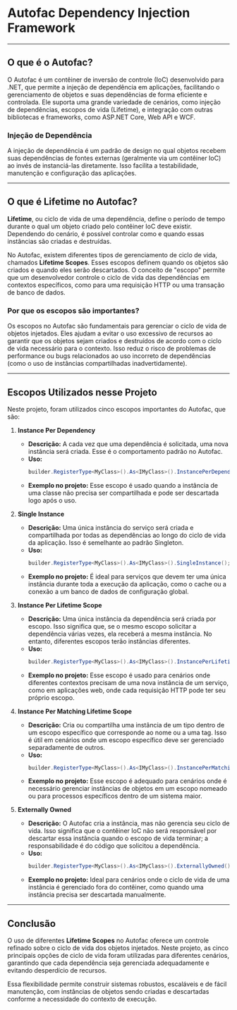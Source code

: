 
# Autofac Dependency Injection Framework

---

## O que é o Autofac?

O Autofac é um contêiner de inversão de controle (IoC) desenvolvido para .NET, que permite a injeção de dependência em aplicações, facilitando o gerenciamento de objetos e suas dependências de forma eficiente e controlada. Ele suporta uma grande variedade de cenários, como injeção de dependências, escopos de vida (Lifetime), e integração com outras bibliotecas e frameworks, como ASP.NET Core, Web API e WCF.

### Injeção de Dependência

A injeção de dependência é um padrão de design no qual objetos recebem suas dependências de fontes externas (geralmente via um contêiner IoC) ao invés de instanciá-las diretamente. Isso facilita a testabilidade, manutenção e configuração das aplicações.

---

## O que é Lifetime no Autofac?

**Lifetime**, ou ciclo de vida de uma dependência, define o período de tempo durante o qual um objeto criado pelo contêiner IoC deve existir. Dependendo do cenário, é possível controlar como e quando essas instâncias são criadas e destruídas.

No Autofac, existem diferentes tipos de gerenciamento de ciclo de vida, chamados **Lifetime Scopes**. Esses escopos definem quando os objetos são criados e quando eles serão descartados. O conceito de "escopo" permite que um desenvolvedor controle o ciclo de vida das dependências em contextos específicos, como para uma requisição HTTP ou uma transação de banco de dados.

### Por que os escopos são importantes?

Os escopos no Autofac são fundamentais para gerenciar o ciclo de vida de objetos injetados. Eles ajudam a evitar o uso excessivo de recursos ao garantir que os objetos sejam criados e destruídos de acordo com o ciclo de vida necessário para o contexto. Isso reduz o risco de problemas de performance ou bugs relacionados ao uso incorreto de dependências (como o uso de instâncias compartilhadas inadvertidamente).

---

## Escopos Utilizados nesse Projeto

Neste projeto, foram utilizados cinco escopos importantes do Autofac, que são:

1. **Instance Per Dependency**  
   - **Descrição:** A cada vez que uma dependência é solicitada, uma nova instância será criada. Esse é o comportamento padrão no Autofac.  
   - **Uso:**  
     ```csharp
     builder.RegisterType<MyClass>().As<IMyClass>().InstancePerDependency();
     ```
   - **Exemplo no projeto:** Esse escopo é usado quando a instância de uma classe não precisa ser compartilhada e pode ser descartada logo após o uso.

2. **Single Instance**  
   - **Descrição:** Uma única instância do serviço será criada e compartilhada por todas as dependências ao longo do ciclo de vida da aplicação. Isso é semelhante ao padrão Singleton.  
   - **Uso:**  
     ```csharp
     builder.RegisterType<MyClass>().As<IMyClass>().SingleInstance();
     ```
   - **Exemplo no projeto:** É ideal para serviços que devem ter uma única instância durante toda a execução da aplicação, como o cache ou a conexão a um banco de dados de configuração global.

3. **Instance Per Lifetime Scope**  
   - **Descrição:** Uma única instância da dependência será criada por escopo. Isso significa que, se o mesmo escopo solicitar a dependência várias vezes, ela receberá a mesma instância. No entanto, diferentes escopos terão instâncias diferentes.  
   - **Uso:**  
     ```csharp
     builder.RegisterType<MyClass>().As<IMyClass>().InstancePerLifetimeScope();
     ```
   - **Exemplo no projeto:** Esse escopo é usado para cenários onde diferentes contextos precisam de uma nova instância de um serviço, como em aplicações web, onde cada requisição HTTP pode ter seu próprio escopo.

4. **Instance Per Matching Lifetime Scope**  
   - **Descrição:** Cria ou compartilha uma instância de um tipo dentro de um escopo específico que corresponde ao nome ou a uma tag. Isso é útil em cenários onde um escopo específico deve ser gerenciado separadamente de outros.  
   - **Uso:**  
     ```csharp
     builder.RegisterType<MyClass>().As<IMyClass>().InstancePerMatchingLifetimeScope("myScope");
     ```
   - **Exemplo no projeto:** Esse escopo é adequado para cenários onde é necessário gerenciar instâncias de objetos em um escopo nomeado ou para processos específicos dentro de um sistema maior.

5. **Externally Owned**  
   - **Descrição:** O Autofac cria a instância, mas não gerencia seu ciclo de vida. Isso significa que o contêiner IoC não será responsável por descartar essa instância quando o escopo de vida terminar; a responsabilidade é do código que solicitou a dependência.  
   - **Uso:**  
     ```csharp
     builder.RegisterType<MyClass>().As<IMyClass>().ExternallyOwned();
     ```
   - **Exemplo no projeto:** Ideal para cenários onde o ciclo de vida de uma instância é gerenciado fora do contêiner, como quando uma instância precisa ser descartada manualmente.

---

## Conclusão

O uso de diferentes **Lifetime Scopes** no Autofac oferece um controle refinado sobre o ciclo de vida dos objetos injetados. Neste projeto, as cinco principais opções de ciclo de vida foram utilizadas para diferentes cenários, garantindo que cada dependência seja gerenciada adequadamente e evitando desperdício de recursos.

Essa flexibilidade permite construir sistemas robustos, escaláveis e de fácil manutenção, com instâncias de objetos sendo criadas e descartadas conforme a necessidade do contexto de execução.
